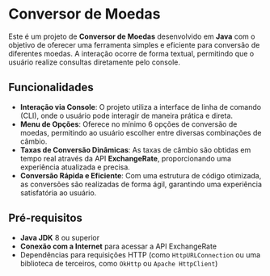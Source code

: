 # Conversor de Moedas

Este é um projeto de **Conversor de Moedas** desenvolvido em **Java** com o objetivo de oferecer uma ferramenta simples e eficiente para conversão de diferentes moedas. A interação ocorre de forma textual, permitindo que o usuário realize consultas diretamente pelo console.

## Funcionalidades

- **Interação via Console**: O projeto utiliza a interface de linha de comando (CLI), onde o usuário pode interagir de maneira prática e direta.
- **Menu de Opções**: Oferece no mínimo 6 opções de conversão de moedas, permitindo ao usuário escolher entre diversas combinações de câmbio.
- **Taxas de Conversão Dinâmicas**: As taxas de câmbio são obtidas em tempo real através da API **ExchangeRate**, proporcionando uma experiência atualizada e precisa.
- **Conversão Rápida e Eficiente**: Com uma estrutura de código otimizada, as conversões são realizadas de forma ágil, garantindo uma experiência satisfatória ao usuário.

## Pré-requisitos

- **Java JDK** 8 ou superior
- **Conexão com a Internet** para acessar a API ExchangeRate
- Dependências para requisições HTTP (como `HttpURLConnection` ou uma biblioteca de terceiros, como `OkHttp` ou `Apache HttpClient`)
